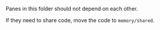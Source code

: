 <!--
Copyright 2025 The Flutter Authors
Use of this source code is governed by a BSD-style license that can be
found in the LICENSE file or at https://developers.google.com/open-source/licenses/bsd.
-->
Panes in this folder should not depend on each other.

If they need to share code, move the code to `memory/shared`.
